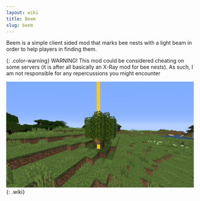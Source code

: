 ```yaml
---
layout: wiki
title: Beem
slug: beem
---
```

Beem is a simple client sided mod that marks bee nests with a light beam in order to help players in finding them.

{: .color-warning}
WARNING! This mod could be considered cheating on some servers (it is after all basically an X-Ray mod for bee nests). As such, I am not responsible for any repercussions you might encounter

![Beem Example](/img/beem-example.png){: .wiki}
